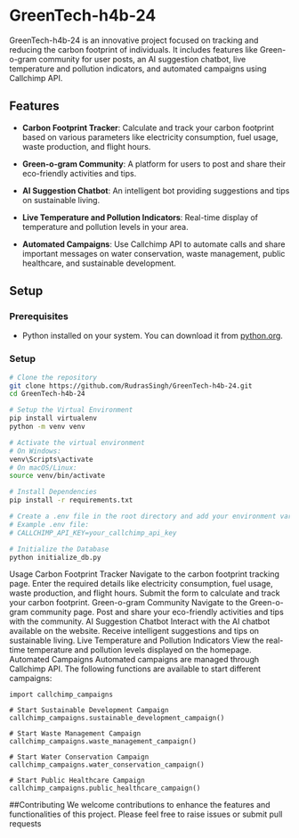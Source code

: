 # GreenTech-h4b-24

GreenTech-h4b-24 is an innovative project focused on tracking and reducing the carbon footprint of individuals. It includes features like Green-o-gram community for user posts, an AI suggestion chatbot, live temperature and pollution indicators, and automated campaigns using Callchimp API.

## Features

- **Carbon Footprint Tracker**: Calculate and track your carbon footprint based on various parameters like electricity consumption, fuel usage, waste production, and flight hours.
- **Green-o-gram Community**: A platform for users to post and share their eco-friendly activities and tips.

- **AI Suggestion Chatbot**: An intelligent bot providing suggestions and tips on sustainable living.

- **Live Temperature and Pollution Indicators**: Real-time display of temperature and pollution levels in your area.

- **Automated Campaigns**: Use Callchimp API to automate calls and share important messages on water conservation, waste management, public healthcare, and sustainable development.

## Setup

### Prerequisites

- Python installed on your system. You can download it from [python.org](https://www.python.org/downloads/).

### Setup

````bash
# Clone the repository
git clone https://github.com/RudrasSingh/GreenTech-h4b-24.git
cd GreenTech-h4b-24

# Setup the Virtual Environment
pip install virtualenv
python -m venv venv

# Activate the virtual environment
# On Windows:
venv\Scripts\activate
# On macOS/Linux:
source venv/bin/activate

# Install Dependencies
pip install -r requirements.txt

# Create a .env file in the root directory and add your environment variables
# Example .env file:
# CALLCHIMP_API_KEY=your_callchimp_api_key

# Initialize the Database
python initialize_db.py
````

Usage
Carbon Footprint Tracker
Navigate to the carbon footprint tracking page.
Enter the required details like electricity consumption, fuel usage, waste production, and flight hours.
Submit the form to calculate and track your carbon footprint.
Green-o-gram Community
Navigate to the Green-o-gram community page.
Post and share your eco-friendly activities and tips with the community.
AI Suggestion Chatbot
Interact with the AI chatbot available on the website.
Receive intelligent suggestions and tips on sustainable living.
Live Temperature and Pollution Indicators
View the real-time temperature and pollution levels displayed on the homepage.
Automated Campaigns
Automated campaigns are managed through Callchimp API. The following functions are available to start different campaigns:


````
import callchimp_campaigns

# Start Sustainable Development Campaign
callchimp_campaigns.sustainable_development_campaign()

# Start Waste Management Campaign
callchimp_campaigns.waste_management_campaign()

# Start Water Conservation Campaign
callchimp_campaigns.water_conservation_campaign()

# Start Public Healthcare Campaign
callchimp_campaigns.public_healthcare_campaign()
````

##Contributing
We welcome contributions to enhance the features and functionalities of this project. Please feel free to raise issues or submit pull requests
